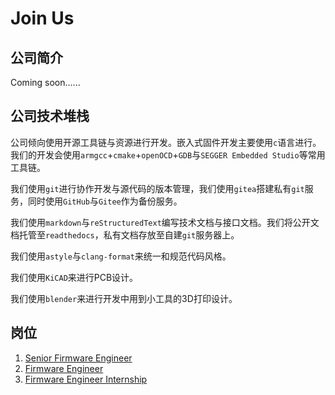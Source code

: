 # Join Us

## 公司简介

Coming soon......

## 公司技术堆栈

公司倾向使用开源工具链与资源进行开发。嵌入式固件开发主要使用`c`语言进行。我们的开发会使用`armgcc`+`cmake`+`openOCD`+`GDB`与`SEGGER Embedded Studio`等常用工具链。

我们使用`git`进行协作开发与源代码的版本管理，我们使用`gitea`搭建私有`git`服务，同时使用`GitHub`与`Gitee`作为备份服务。

我们使用`markdown`与`reStructuredText`编写技术文档与接口文档。我们将公开文档托管至`readthedocs`，私有文档存放至自建`git`服务器上。

我们使用`astyle`与`clang-format`来统一和规范代码风格。

我们使用`KiCAD`来进行PCB设计。

我们使用`blender`来进行开发中用到小工具的3D打印设计。

## 岗位

1. [Senior Firmware Engineer](jobs/senior-firmware-engineer.md)
1. [Firmware Engineer](jobs/firmware-engineer.md)
1. [Firmware Engineer Internship](jobs/firmware-engineer-Internship.md)

